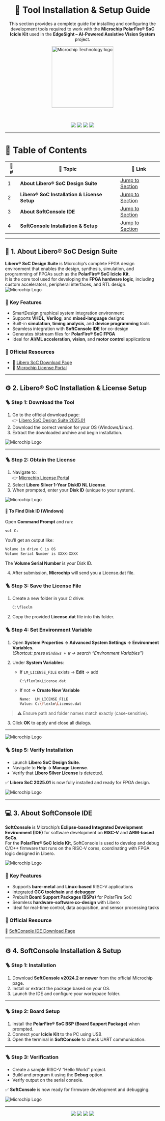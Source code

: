 <div align="center">

  <h1>🧰 Tool Installation & Setup Guide</h1>
  
  <p>
    This section provides a complete guide for installing and configuring  
    the development tools required to work with the  
    <b>Microchip PolarFire® SoC Icicle Kit</b> used in the  
    <b>EdgeSight – AI-Powered Assistive Vision System</b> project.
  </p>

  <a href="https://www.microchip.com/" target="_blank">
  <img src="./Images/mic.png" width="200" alt="Microchip Technology logo">
</a>

  <br><br>
  <img src="https://img.shields.io/badge/Microchip-PolarFire®_SoC-red?style=for-the-badge" />
  <img src="https://img.shields.io/badge/FPGA-Libero_SoC_2025.01-blue?style=for-the-badge" />
  <img src="https://img.shields.io/badge/RISC–V-SoftConsole_2024.2-orange?style=for-the-badge" />
  <img src="https://img.shields.io/badge/Platform-EdgeSight_Project-darkgreen?style=for-the-badge" />
</div>

---

# 📘 Table of Contents

| 🔢 # | 📂 Topic | 🔗 Link |
|------|----------|---------|
| 1 | **About Libero® SoC Design Suite** | [Jump to Section](#1-about-liberor-soc-design-suite) |
| 2 | **Libero® SoC Installation & License Setup** | [Jump to Section](#2-liberor-soc-installation--license-setup) |
| 3 | **About SoftConsole IDE** | [Jump to Section](#3-about-softconsole-ide) |
| 4 | **SoftConsole Installation & Setup** | [Jump to Section](#4-softconsole-installation--setup) |

---

## 🧩 1. About Libero® SoC Design Suite

**Libero® SoC Design Suite** is Microchip’s complete FPGA design environment that enables the design, synthesis, simulation, and programming of FPGAs such as the **PolarFire® SoC Icicle Kit**.  
It is the core tool used for developing the **FPGA hardware logic**, including custom accelerators, peripheral interfaces, and RTL design.
![Microchip Logo](./Images/lib.png)


### 🔹 Key Features
- SmartDesign graphical system integration environment  
- Supports **VHDL**, **Verilog**, and **mixed-language** designs  
- Built-in **simulation**, **timing analysis**, and **device programming** tools  
- Seamless integration with **SoftConsole IDE** for co-design  
- Generates bitstream files for **PolarFire® SoC FPGA**  
- Ideal for **AI/ML acceleration**, **vision**, and **motor control** applications  

### 🔹 Official Resources
- 🔗 [Libero SoC Download Page](https://www.microchip.com/en-us/products/fpgas-and-plds/fpga-and-soc-design-tools/fpga/libero-software-later-versions#downloads)  
- 🔗 [Microchip License Portal](https://www.microchipdirect.com/fpga-software-products)

---

## ⚙️ 2. Libero® SoC Installation & License Setup

### 🪜 Step 1: Download the Tool
1. Go to the official download page:  
   👉 [Libero SoC Design Suite 2025.01](https://www.microchip.com/en-us/products/fpgas-and-plds/fpga-and-soc-design-tools/fpga/libero-software-later-versions#downloads)
2. Download the correct version for your OS (Windows/Linux).  
3. Extract the downloaded archive and begin installation.  

![Microchip Logo](./Images/libdown.png)

---

### 🪜 Step 2: Obtain the License
1. Navigate to:  
   👉 [Microchip License Portal](https://www.microchipdirect.com/fpga-software-products)
2. Select **Libero Silver 1-Year DiskID NL License**.  
3. When prompted, enter your **Disk ID** (unique to your system).

![Microchip Logo](./Images/lic.png)

#### 🧾 To Find Disk ID (Windows)
Open **Command Prompt** and run:
```bash
vol C:
```

You’ll get an output like:

```bash 
Volume in drive C is OS
Volume Serial Number is XXXX-XXXX
```

The **Volume Serial Number** is your Disk ID.

4. After submission, **Microchip** will send you a License.dat file.

### 🪜 Step 3: Save the License File

1. Create a new folder in your C drive:
   ```bash
   C:\flexlm
    ```
2. Copy the provided **License.dat** file into this folder.

### 🪜 Step 4: Set Environment Variable

1. Open **System Properties → Advanced System Settings → Environment Variables**.  
   _(Shortcut: press `Windows + W` → search “Environment Variables”)_

2. Under **System Variables**:

   - If `LM_LICENSE_FILE` exists → **Edit** → add  
     ```bash
     C:\flexlm\License.dat
     ```
   - If not → **Create New Variable**  
     ```bash
     Name:  LM_LICENSE_FILE
     Value: C:\flexlm\License.dat
     ```

> ⚠️ Ensure path and folder names match exactly (case-sensitive).

3. Click **OK** to apply and close all dialogs.

---

![Microchip Logo](./Images/env.png)

### 🪜 Step 5: Verify Installation

- Launch **Libero SoC Design Suite**.  
- Navigate to **Help → Manage License**.  
- Verify that **Libero Silver License** is detected.

✅ **Libero SoC 2025.01** is now fully installed and ready for FPGA design.

![Microchip Logo](./Images/libsoft.png)

---

## 💻 3. About SoftConsole IDE

**SoftConsole** is Microchip’s **Eclipse-based Integrated Development Environment (IDE)** for software development on **RISC-V** and **ARM-based SoCs**.  
For the **PolarFire® SoC Icicle Kit**, SoftConsole is used to develop and debug C/C++ firmware that runs on the RISC-V cores, coordinating with FPGA logic designed in Libero.

![Microchip Logo](./Images/sclogo.png)

### 🔹 Key Features

- Supports **bare-metal** and **Linux-based** RISC-V applications  
- Integrated **GCC toolchain** and **debugger**  
- Prebuilt **Board Support Packages (BSPs)** for PolarFire SoC  
- Seamless **hardware-software co-design** with Libero  
- Ideal for real-time control, data acquisition, and sensor processing tasks  

### 🔹 Official Resource

🔗 [SoftConsole IDE Download Page]([https://www.microchip.com/en-us/tools-resources/develop/microchip-softconsole](https://ww1.microchip.com/downloads/secure/aemDocuments/documents/FPGA/media-content/FPGA/SoftConsole/v2022-2/Microchip-SoftConsole-v2022.2-RISC-V-747-windows-x64-installer.exe))

---

## ⚙️ 4. SoftConsole Installation & Setup

### 🪜 Step 1: Installation

1. Download **SoftConsole v2024.2 or newer** from the official Microchip page.  
2. Install or extract the package based on your OS.  
3. Launch the IDE and configure your workspace folder.

---

### 🪜 Step 2: Board Setup

1. Install the **PolarFire® SoC BSP (Board Support Package)** when prompted.  
2. Connect your **Icicle Kit** to the PC using USB.  
3. Open the terminal in **SoftConsole** to check UART communication.

---

### 🪜 Step 3: Verification

- Create a sample RISC-V “Hello World” project.  
- Build and program it using the **Debug** option.  
- Verify output on the serial console.

✅ **SoftConsole** is now ready for firmware development and debugging.

![Microchip Logo](./Images/sftool.png)

---

<div align="center">

<img src="https://img.shields.io/badge/Setup_Status-Completed-success?style=for-the-badge" />
<img src="https://img.shields.io/badge/Tools-Libero_&_SoftConsole-blue?style=for-the-badge" />
<img src="https://img.shields.io/badge/Board-PolarFire®_SoC_Icicle_Kit-red?style=for-the-badge" />
<img src="https://img.shields.io/badge/Project-EdgeSight_AI_Assistive_Device-green?style=for-the-badge" />

</div>

